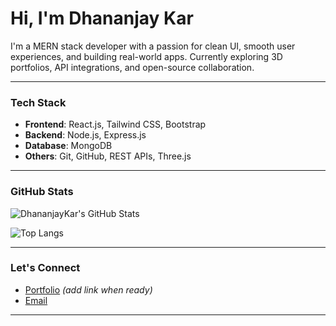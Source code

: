 # Hi, I'm Dhananjay Kar

I'm a MERN stack developer with a passion for clean UI, smooth user experiences, and building real-world apps. Currently exploring 3D portfolios, API integrations, and open-source collaboration.

---

### Tech Stack

- **Frontend**: React.js, Tailwind CSS, Bootstrap
- **Backend**: Node.js, Express.js
- **Database**: MongoDB
- **Others**: Git, GitHub, REST APIs, Three.js

---

### GitHub Stats

![DhananjayKar's GitHub Stats](https://github-readme-stats.vercel.app/api?username=DhananjayKar&show_icons=true&theme=github_dark&hide_title=true&hide_rank=true)

![Top Langs](https://github-readme-stats.vercel.app/api/top-langs/?username=DhananjayKar&layout=compact&theme=github_dark)

---

### Let's Connect

- [Portfolio](#) *(add link when ready)*
- [Email](mailto:kardhananjay9@gmail.com)

---
